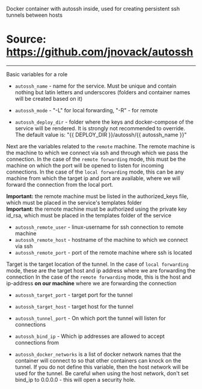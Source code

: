 Docker container with autossh inside, used for creating persistent ssh tunnels between hosts
# Source: https://github.com/jnovack/autossh

--------------

Basic variables for a role
* `autossh_name` - name for the service. Must be unique and contain nothing but latin letters and underscores (folders and container names will be created based on it)

* `autossh_mode` - "-L" for local forwarding, "-R" - for remote

* `autossh_deploy_dir` - folder where the keys and docker-compose of the service will be rendered. It is strongly not recommended to override. The default value is: "{{ DEPLOY_DIR }}/autossh/{{ autossh_name }}"

Next are the variables related to the `remote` machine.
The remote machine is the machine to which we connect via ssh and through which we pass the connection.
In the case of the `remote forwarding` mode, this must be the machine on which the port will be opened to listen for incoming connections.
In the case of the `local forwarding` mode, this can be any machine from which the target ip and port are available, where we will forward the connection from the local port.

**Important:** the remote machine must be listed in the authorized_keys file, which must be placed in the service's templates folder  
**Important:** the remote machine must be authorized using the private key id_rsa, which must be placed in the templates folder of the service

* `autossh_remote_user` - linux-username for ssh connection to remote machine
* `autossh_remote_host` - hostname of the machine to which we connect via ssh
* `autossh_remote_port` - port of the remote machine where ssh is located

Target is the target location of the tunnel.
In the case of `local forwarding` mode, these are the target host and ip address where we are forwarding the connection
In the case of the `remote forwarding` mode, this is the host and ip-address **on our machine** where we are forwarding the connection

* `autossh_target_port` - target port for the tunnel
* `autossh_target_host` - target host for the tunnel

* `autossh_tunnel_port` - On which port the tunnel will listen for connections
* `autossh_bind_ip` - Which ip addresses are allowed to accept connections from

* `autossh_docker_networks` is a list of docker network names that the container will connect to so that other containers can knock on the tunnel. If you do not define this variable, then the host network will be used for the tunnel. Be careful when using the host network, don't set bind_ip to 0.0.0.0 - this will open a security hole.
